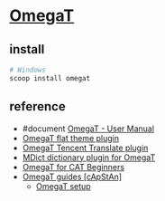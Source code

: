 # [OmegaT](https://omegat.org/)

## install

```sh
# Windows
scoop install omegat
```

## reference

- #document [OmegaT - User Manual](https://omegat.sourceforge.io/manual-standard/en/index.html)
- [OmegaT flat theme plugin](https://codeberg.org/miurahr/omegat-flat-theme)
- [OmegaT Tencent Translate plugin](https://github.com/yoyicue/omegat-tencent-plugin)
- [MDict dictionary plugin for OmegaT](https://codeberg.org/miurahr/omegat-mdict)
- [OmegaT for CAT Beginners](https://hackmd.io/@omegat/for_cat_beginners)
- [OmegaT guides [cApStAn]](https://capstanlqc.github.io/omegat-guides/en/)
	- [OmegaT setup](https://github.com/capstanlqc/omegat-user-config-dev572)
